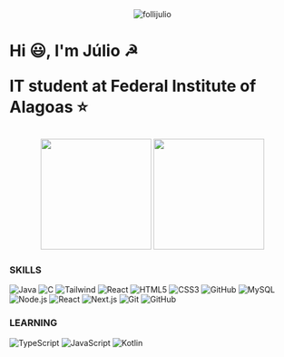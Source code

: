 <main>
    <div id="TOP">
        <div align="center">
            <img src="https://komarev.com/ghpvc/?username=follijulio&label=Visitas%20&color=0e75b6&style=flat" alt="follijulio" />
        </div>
        <h1>
            <p>
                Hi 😃, I'm Júlio ☭
            </p>
            <p>
                IT student at Federal Institute of Alagoas ⭐
            </p>
        </h1>
    </div>
    <div align="center">
        <img height="195em" src="https://github-readme-stats.vercel.app/api?username=follijulio&show_icons=true&theme=dark&include_all_commits=true&count_private=true"/>
        <img height="195em" src="https://github-readme-stats.vercel.app/api/top-langs/?username=follijulio&layout=compact&langs_count=16&theme=dark&include_all_commits=true&count_private=true"/>
    </div>
    <div>
        <div align="left">
            <h3>SKILLS</h3>
<img alt="Java" src="https://img.shields.io/badge/Java-F74141?style=for-the-badge&logo=Java">
            <img alt="C" src="https://img.shields.io/badge/C-00599C?style=for-the-badge&logo=c&logoColor=white">
<img alt="Tailwind" src="https://img.shields.io/badge/Tailwind_CSS-38B2AC?style=for-the-badge&logo=tailwind-css&logoColor=white">
<img alt="React" src="https://img.shields.io/badge/React-191920?style=for-the-badge&logoColor=61DBFB&logo=React">
<img alt="HTML5" src="https://img.shields.io/badge/html5%20-%23E34F26.svg?&style=for-the-badge&logo=html5&logoColor=white">
<img alt="CSS3" src="https://img.shields.io/badge/css3%20-%231572B6.svg?&style=for-the-badge&logo=css3&logoColor=white">
<img alt="GitHub" src="https://img.shields.io/badge/github%20-%23121011.svg?&style=for-the-badge&logo=github&logoColor=white&color=283238">
<img alt="MySQL" src="https://img.shields.io/badge/MySQL-1D4A65?style=for-the-badge&logoColor=white&logo=MySQL">
<img alt="Node.js" src="https://img.shields.io/badge/Node.js-339933?style=for-the-badge&logo=nodedotjs&logoColor=white">
<img alt="React" src="https://img.shields.io/badge/React-20232A?style=for-the-badge&logo=react&logoColor=61DAFB">
<img alt="Next.js" src="https://img.shields.io/badge/Next.js-000000?style=for-the-badge&logo=Next.js&logoColor=fff">
<img alt="Git" src="https://img.shields.io/badge/git%20-%23F05033.svg?&style=for-the-badge&logo=git&logoColor=white&Color=c95410">
<img alt="GitHub" src="https://img.shields.io/badge/github%20-%23121011.svg?&style=for-the-badge&logo=github&logoColor=white&color=283238">
        </div>
        <div>
            <h3>LEARNING</h3>
<img alt="TypeScript" src="https://img.shields.io/badge/TypeScript-007ACC?style=for-the-badge&logo=typescript&logoColor=white">
<img alt="JavaScript" src="https://img.shields.io/badge/JavaScript-F7DF1E?style=for-the-badge&logo=javascript&logoColor=black">
<img alt="Kotlin" src="https://img.shields.io/badge/Kotlin-191920?style=for-the-badge&logoColor=9400D31&logo=Kotlin">
        </div>
    </div>
</main>

